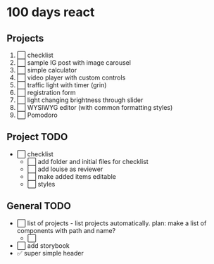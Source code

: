 # 100 days react

## Projects
1. ⬜ checklist
1. ⬜ sample IG post with image carousel
1. ⬜ simple calculator
1. ⬜ video player with custom controls
1. ⬜ traffic light with timer (grin)
1. ⬜ registration form
1. ⬜ light changing brightness through slider
1. ⬜ WYSIWYG editor (with common formatting styles)
1. ⬜ Pomodoro

## Project TODO
* ⬜ checklist
  * ⬜ add folder and initial files for checklist
  * ⬜ add louise as reviewer
  * ⬜ make added items editable
  * ⬜ styles

## General TODO
* ⬜ list of projects - list projects automatically. plan: make a list of components with path and name?
  * ⬜ 
* ⬜ add storybook
* ✅ super simple header  
  